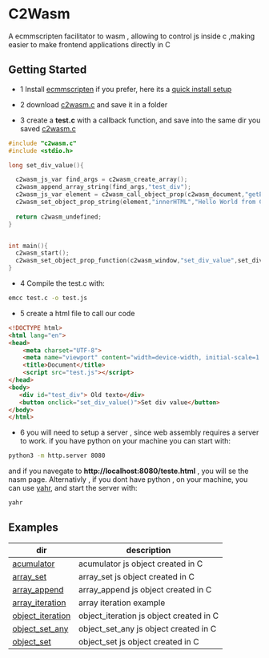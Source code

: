 # C2Wasm
A ecmmscripten facilitator to wasm , allowing to control js inside c ,making easier to 
make  frontend applications directly in  C 

## Getting Started 

- 1 Install [ecmmscripten](https://github.com/emscripten-core/emsdk) 
  if you prefer, here its a [quick install setup](https://github.com/mateusmoutinho/emscripten-easy-install)

- 2 download [c2wasm.c](https://github.com/OUIsolutions/C2Wasm/releases/download/0.2.0/c2wasm.c) and save it in a folder 
- 3 create a **test.c** with a callback function, and save into the same dir you saved [c2wasm.c](https://github.com/OUIsolutions/C2Wasm/releases/download/0.2.0/c2wasm.c) 
~~~c 
#include "c2wasm.c"
#include <stdio.h>

long set_div_value(){

  c2wasm_js_var find_args = c2wasm_create_array();
  c2wasm_append_array_string(find_args,"test_div");
  c2wasm_js_var element = c2wasm_call_object_prop(c2wasm_document,"getElementById",find_args);  
  c2wasm_set_object_prop_string(element,"innerHTML","Hello World from C");
  
  return c2wasm_undefined;
}


int main(){
  c2wasm_start();
  c2wasm_set_object_prop_function(c2wasm_window,"set_div_value",set_div_value);
}
~~~
- 4 Compile the test.c with: 
~~~bash
emcc test.c -o test.js
~~~

- 5 create a html file to call our code
~~~html
<!DOCTYPE html>
<html lang="en">
<head>
    <meta charset="UTF-8">
    <meta name="viewport" content="width=device-width, initial-scale=1.0">
    <title>Document</title>
    <script src="test.js"></script>
</head>
<body>
   <div id="test_div"> Old texto</div> 
   <button onclick="set_div_value()">Set div value</button>
</body>
</html>
~~~
- 6 you will need to setup a server , since web assembly requires a server to work.
if you have python on your machine you can start with:

~~~bash
python3 -m http.server 8080
~~~
and if you navegate to **http://localhost:8080/teste.html** , you will se the nasm page.
Alternativly , if you dont have python , on your machine, you can use [yahr](https://github.com/OUIsolutions/yahr), and start the server with:

~~~bash
yahr
~~~

## Examples 
| dir                                  | description                       |
|--------------------------------------|-----------------------------------|
|[acumulator](/examples/acumulator/)   | acumulator js object created in C |
|[array_set](/examples/array_set/)   | array_set js object created in C |
|[array_append](/examples/array_append/)   | array_append js object created in C |
|[array_iteration](/examples/array_iteration/)| array iteration example | 
|[object_iteration](/examples/object_iteration/)   | object_iteration js object created in C |
|[object_set_any](/examples/object_set_any/)   | object_set_any js object created in C |
|[object_set](/examples/object_set/)   | object_set js object created in C |